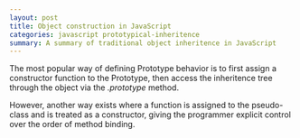 ```yaml
---
layout: post 
title: Object construction in JavaScript
categories: javascript prototypical-inheritence
summary: A summary of traditional object inheritence in JavaScript
---
```

The most popular way of defining Prototype behavior is to first assign a constructor function to the Prototype, then access the inheritence tree through the object via the *.prototype* method.

<script src="https://gist.github.com/htmldrum/e728954c94a75379fd44.js"></script>

However, another way exists where a function is assigned to the pseudo-class and is treated as a constructor, giving the programmer explicit control over the order of method binding.

<script src="https://gist.github.com/htmldrum/39e622d3eb8c18047297.js"></script>